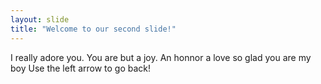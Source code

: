 ```yaml
---
layout: slide
title: "Welcome to our second slide!"
---
```

I really adore you. You are but a joy. An honnor a love so glad you are my boy
Use the left arrow to go back!

